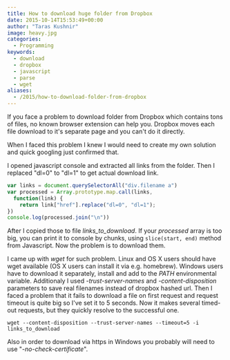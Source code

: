```yaml
---
title: How to download huge folder from Dropbox
date: 2015-10-14T15:53:49+00:00
author: "Taras Kushnir"
image: heavy.jpg
categories:
  - Programming
keywords:
  - download
  - dropbox
  - javascript
  - parse
  - wget
aliases:
  - /2015/how-to-download-folder-from-dropbox
---
```

If you face a problem to download folder from Dropbox which contains tons of files, no known browser extension can help you. Dropbox moves each file download to it's separate page and you can't do it directly.

When I faced this problem I knew I would need to create my own solution and quick googling just confirmed that.

I opened javascript console and extracted all links from the folder. Then I replaced "dl=0" to "dl=1" to get actual download link.

```javascript
var links = document.querySelectorAll("div.filename a")
var processed = Array.prototype.map.call(links, 
  function(link) { 
    return link["href"].replace("dl=0", "dl=1"); 
})
console.log(processed.join("\n"))
```

After I copied those to file _links\_to\_download_. If your _processed_ array is too big, you can print it to console by chunks, using `slice(start, end)` method from Javascript. Now the problem is to download them.

I came up with _wget_ for such problem. Linux and OS X users should have wget available (OS X users can install it via e.g. homebrew). Windows users have to download it separately, install and add to the _PATH_ environmental variable. Additionaly I used _-trust-server-names_ and _-content-disposition_ parameters to save real filenames instead of dropbox hashed url. Then I faced a problem that it fails to download a file on first request and request timeout is quite big so I've set it to 5 seconds. Now it makes several timed-out requests, but they quickly resolve to the successful one.

```
wget --content-disposition --trust-server-names --timeout=5 -i links_to_download
```

Also in order to download via https in Windows you probably will need to use "_-no-check-certificate_".
